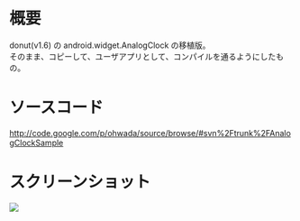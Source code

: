 # 概要 #
donut(v1.6) の android.widget.AnalogClock の移植版。<br>
そのまま、コピーして、ユーザアプリとして、コンパイルを通るようにしたもの。<br>

<h1>ソースコード</h1>
<a href='http://code.google.com/p/ohwada/source/browse/#svn%2Ftrunk%2FAnalogClockSample'>http://code.google.com/p/ohwada/source/browse/#svn%2Ftrunk%2FAnalogClockSample</a>

<h1>スクリーンショット</h1>
<img src='http://ohwada.googlecode.com/files/20120114_analog_clock.png' />